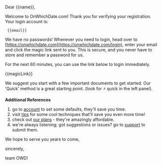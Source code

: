 
Dear {{name}},

Welcome to OnWhichDate.com! Thank you for verifying your registration. Your login account is:

` {{email}}` 

We have no passwords! Whenever you need to login, head over to [https://onwhichdate.com](https://onwhichdate.com/login), enter your email and click the magic link sent to you. This is secure, and you never have to store and remember a password for us.

For the next 60 minutes, you can use the link below to login immediately.

{{magicLink}}

We suggest you start with a few important documents to get started. Our 'Quick' method is a great starting point. (look for ⚡ quick in the left panel).

**Additional References**

1. go to [account](https://onwhichdate.com/account) to set some defaults, they'll save you time.
3. visit [tips](https://onwhichdate.com/tips) for some cool techniques that'll save you even more time!
4. check out [our plans](https://onwhichdate.com/plans) - they're amazingly affordable.
5. we're always listening; got suggestions or issues? go to [support](https://onwhichdate.com/support) to submit them.

We hope to serve you years to come,

sincerely, 

team OWD!
